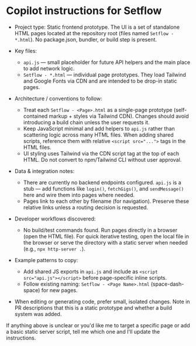 <!--
Project: Setflow (static frontend prototype)
Purpose: Give AI coding agents quick, actionable guidance to be productive in this workspace.
Keep this file short (20-50 lines) and focused on discoverable, concrete patterns.
-->

# Copilot instructions for Setflow

- Project type: Static frontend prototype. The UI is a set of standalone HTML pages located at the repository root (files named `Setflow - *.html`). No package.json, bundler, or build step is present.

- Key files:
  - `api.js` — small placeholder for future API helpers and the main place to add network logic.
  - `Setflow - *.html` — individual page prototypes. They load Tailwind and Google Fonts via CDN and are intended to be drop-in static pages.

- Architecture / conventions to follow:
  - Treat each `Setflow - <Page>.html` as a single-page prototype (self-contained markup + styles via Tailwind CDN). Changes should avoid introducing a build chain unless the user requests it.
  - Keep JavaScript minimal and add helpers to `api.js` rather than scattering logic across many HTML files. When adding shared scripts, reference them with relative `<script src="...">` tags in the HTML files.
  - UI styling uses Tailwind via the CDN script tag at the top of each HTML. Do not convert to npm/Tailwind CLI without user approval.

- Data & integration notes:
  - There are currently no backend endpoints configured. `api.js` is a stub — add functions like `login()`, `fetchGigs()`, and `sendMessage()` here and wire them into pages where needed.
  - Pages link to each other by filename (for navigation). Preserve these relative links unless a routing decision is requested.

- Developer workflows discovered:
  - No build/test commands found. Run pages directly in a browser (open the HTML file). For quick iterative testing, open the local file in the browser or serve the directory with a static server when needed (e.g., `npx http-server .`).

- Example patterns to copy:
  - Add shared JS exports in `api.js` and include as `<script src="api.js"></script>` before page-specific inline scripts.
  - Follow existing naming: `Setflow - <Page Name>.html` (space-dash-space) for new pages.

- When editing or generating code, prefer small, isolated changes. Note in PR descriptions that this is a static prototype and whether a build system was added.

If anything above is unclear or you'd like me to target a specific page or add a basic static server script, tell me which one and I'll update the instructions.
